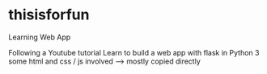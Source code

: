 # thisisforfun
Learning Web App

Following a Youtube tutorial
Learn to build a web app with flask in Python 3
some html and css / js involved --> mostly copied directly 
